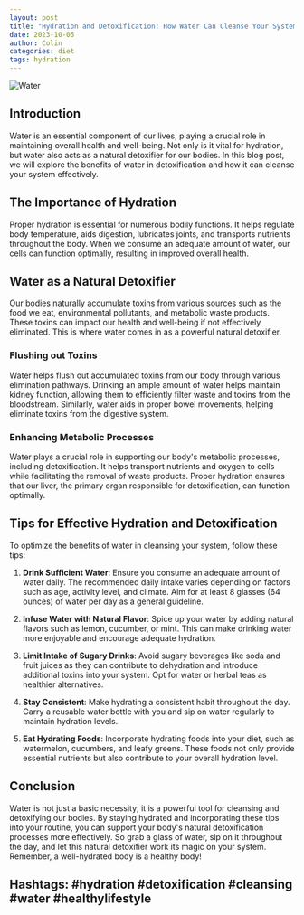 ```yaml
---
layout: post
title: "Hydration and Detoxification: How Water Can Cleanse Your System"
date: 2023-10-05
author: Colin
categories: diet
tags: hydration
---
```


![Water](https://source.unsplash.com/1600x900/?water)

## Introduction

Water is an essential component of our lives, playing a crucial role in maintaining overall health and well-being. Not only is it vital for hydration, but water also acts as a natural detoxifier for our bodies. In this blog post, we will explore the benefits of water in detoxification and how it can cleanse your system effectively.

## The Importance of Hydration

Proper hydration is essential for numerous bodily functions. It helps regulate body temperature, aids digestion, lubricates joints, and transports nutrients throughout the body. When we consume an adequate amount of water, our cells can function optimally, resulting in improved overall health.

## Water as a Natural Detoxifier

Our bodies naturally accumulate toxins from various sources such as the food we eat, environmental pollutants, and metabolic waste products. These toxins can impact our health and well-being if not effectively eliminated. This is where water comes in as a powerful natural detoxifier.

### Flushing out Toxins

Water helps flush out accumulated toxins from our body through various elimination pathways. Drinking an ample amount of water helps maintain kidney function, allowing them to efficiently filter waste and toxins from the bloodstream. Similarly, water aids in proper bowel movements, helping eliminate toxins from the digestive system.

### Enhancing Metabolic Processes

Water plays a crucial role in supporting our body's metabolic processes, including detoxification. It helps transport nutrients and oxygen to cells while facilitating the removal of waste products. Proper hydration ensures that our liver, the primary organ responsible for detoxification, can function optimally.

## Tips for Effective Hydration and Detoxification

To optimize the benefits of water in cleansing your system, follow these tips:

1. **Drink Sufficient Water**: Ensure you consume an adequate amount of water daily. The recommended daily intake varies depending on factors such as age, activity level, and climate. Aim for at least 8 glasses (64 ounces) of water per day as a general guideline.

2. **Infuse Water with Natural Flavor**: Spice up your water by adding natural flavors such as lemon, cucumber, or mint. This can make drinking water more enjoyable and encourage adequate hydration.

3. **Limit Intake of Sugary Drinks**: Avoid sugary beverages like soda and fruit juices as they can contribute to dehydration and introduce additional toxins into your system. Opt for water or herbal teas as healthier alternatives.

4. **Stay Consistent**: Make hydrating a consistent habit throughout the day. Carry a reusable water bottle with you and sip on water regularly to maintain hydration levels.

5. **Eat Hydrating Foods**: Incorporate hydrating foods into your diet, such as watermelon, cucumbers, and leafy greens. These foods not only provide essential nutrients but also contribute to your overall hydration level.

## Conclusion

Water is not just a basic necessity; it is a powerful tool for cleansing and detoxifying our bodies. By staying hydrated and incorporating these tips into your routine, you can support your body's natural detoxification processes more effectively. So grab a glass of water, sip on it throughout the day, and let this natural detoxifier work its magic on your system. Remember, a well-hydrated body is a healthy body!

## Hashtags: #hydration #detoxification #cleansing #water #healthylifestyle